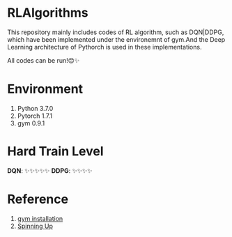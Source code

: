 # RLAlgorithms
This repository mainly includes codes of RL algorithm, such as DQN|DDPG, which have been implemented under the environemnt of gym.And the Deep Learning architecture of Pythorch is used in these implementations. 

All codes can be run!😊✨

# Environment
1. Python  3.7.0 
2. Pytorch 1.7.1
3. gym 0.9.1


# Hard Train Level
**DQN**:  ✨✨✨✨✨
**DDPG**: ✨✨✨✨


# Reference
1. [gym installation](https://zhuanlan.zhihu.com/p/92578711)
2. [Spinning Up](https://spinningup.openai.com/en/latest/)

